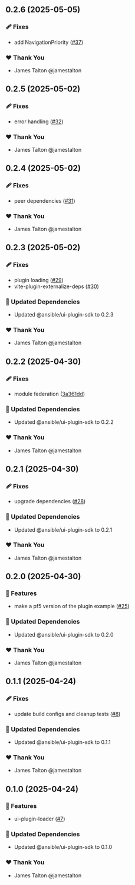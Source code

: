 ## 0.2.6 (2025-05-05)

### 🩹 Fixes

- add NavigationPriority ([#37](https://github.com/ansible/ui-packages/pull/37))

### ❤️ Thank You

- James Talton @jamestalton

## 0.2.5 (2025-05-02)

### 🩹 Fixes

- error handling ([#32](https://github.com/ansible/ui-packages/pull/32))

### ❤️ Thank You

- James Talton @jamestalton

## 0.2.4 (2025-05-02)

### 🩹 Fixes

- peer dependencies ([#31](https://github.com/ansible/ui-packages/pull/31))

### ❤️ Thank You

- James Talton @jamestalton

## 0.2.3 (2025-05-02)

### 🩹 Fixes

- plugin loading ([#29](https://github.com/ansible/ui-packages/pull/29))
- vite-plugin-externalize-deps ([#30](https://github.com/ansible/ui-packages/pull/30))

### 🧱 Updated Dependencies

- Updated @ansible/ui-plugin-sdk to 0.2.3

### ❤️ Thank You

- James Talton @jamestalton

## 0.2.2 (2025-04-30)

### 🩹 Fixes

- module federation ([3a361dd](https://github.com/ansible/ui-packages/commit/3a361dd))

### 🧱 Updated Dependencies

- Updated @ansible/ui-plugin-sdk to 0.2.2

### ❤️ Thank You

- James Talton @jamestalton

## 0.2.1 (2025-04-30)

### 🩹 Fixes

- upgrade dependencies ([#28](https://github.com/ansible/ui-packages/pull/28))

### 🧱 Updated Dependencies

- Updated @ansible/ui-plugin-sdk to 0.2.1

### ❤️ Thank You

- James Talton @jamestalton

## 0.2.0 (2025-04-30)

### 🚀 Features

- make a pf5 version of the plugin example ([#25](https://github.com/ansible/ui-packages/pull/25))

### 🧱 Updated Dependencies

- Updated @ansible/ui-plugin-sdk to 0.2.0

### ❤️ Thank You

- James Talton @jamestalton

## 0.1.1 (2025-04-24)

### 🩹 Fixes

- update build configs and cleanup tests ([#8](https://github.com/ansible/ui-packages/pull/8))

### 🧱 Updated Dependencies

- Updated @ansible/ui-plugin-sdk to 0.1.1

### ❤️ Thank You

- James Talton @jamestalton

## 0.1.0 (2025-04-24)

### 🚀 Features

- ui-plugin-loader ([#7](https://github.com/ansible/ui-packages/pull/7))

### 🧱 Updated Dependencies

- Updated @ansible/ui-plugin-sdk to 0.1.0

### ❤️ Thank You

- James Talton @jamestalton